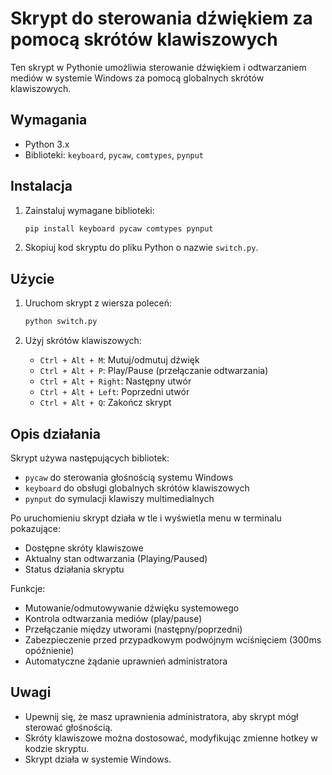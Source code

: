# Skrypt do sterowania dźwiękiem za pomocą skrótów klawiszowych

Ten skrypt w Pythonie umożliwia sterowanie dźwiękiem i odtwarzaniem mediów w systemie Windows za pomocą globalnych skrótów klawiszowych.

## Wymagania

* Python 3.x
* Biblioteki: `keyboard`, `pycaw`, `comtypes`, `pynput`

## Instalacja

1.  Zainstaluj wymagane biblioteki:

    ```bash
    pip install keyboard pycaw comtypes pynput
    ```

2.  Skopiuj kod skryptu do pliku Python o nazwie `switch.py`.

## Użycie

1.  Uruchom skrypt z wiersza poleceń:

    ```bash
    python switch.py
    ```

2.  Użyj skrótów klawiszowych:
    * `Ctrl + Alt + M`: Mutuj/odmutuj dźwięk
    * `Ctrl + Alt + P`: Play/Pause (przełączanie odtwarzania)
    * `Ctrl + Alt + Right`: Następny utwór
    * `Ctrl + Alt + Left`: Poprzedni utwór
    * `Ctrl + Alt + Q`: Zakończ skrypt

## Opis działania

Skrypt używa następujących bibliotek:
* `pycaw` do sterowania głośnością systemu Windows
* `keyboard` do obsługi globalnych skrótów klawiszowych
* `pynput` do symulacji klawiszy multimedialnych

Po uruchomieniu skrypt działa w tle i wyświetla menu w terminalu pokazujące:
* Dostępne skróty klawiszowe
* Aktualny stan odtwarzania (Playing/Paused)
* Status działania skryptu

Funkcje:
* Mutowanie/odmutowywanie dźwięku systemowego
* Kontrola odtwarzania mediów (play/pause)
* Przełączanie między utworami (następny/poprzedni)
* Zabezpieczenie przed przypadkowym podwójnym wciśnięciem (300ms opóźnienie)
* Automatyczne żądanie uprawnień administratora

## Uwagi

* Upewnij się, że masz uprawnienia administratora, aby skrypt mógł sterować głośnością.
* Skróty klawiszowe można dostosować, modyfikując zmienne hotkey w kodzie skryptu.
* Skrypt działa w systemie Windows.
